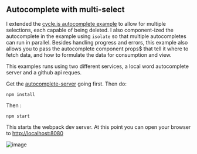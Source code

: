 ## Autocomplete with multi-select 

I extended the [cycle.js autocomplete example](https://github.com/cyclejs/cyclejs/tree/master/examples/autocomplete-search) to allow for multiple selections, each capable of being deleted.  I also component-ized the autocomplete in the example using ```isolate``` so that multiple autocompletes can run in parallel.  Besides handling progress and errors, this example also allows you to pass the autocomplete component props$ that tell it where to fetch data, and how to formulate the data for consumption and view.

This examples runs using two different services, a local word autocomplete server and a github api reques.

Get the [autocomplete-server](https://github.com/augustblack/autocomplete-server) going first. Then do:

```npm install```

Then :

```npm start```

This starts the webpack dev server. At this point you can open your browser to [http://localhost:8080](http://localhost:8080)

![image](https://cloud.githubusercontent.com/assets/1562570/21455686/9c3c2800-c8df-11e6-8c93-ee2b72b414ac.png)
